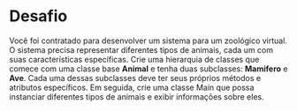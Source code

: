 # Desafio

Você foi contratado para desenvolver um sistema para um zoológico virtual. O sistema precisa representar diferentes
tipos de animais, cada um com suas características específicas. Crie uma hierarquia de classes que comece com uma classe
base **Animal** e tenha duas subclasses: **Mamifero** e **Ave**. Cada uma dessas subclasses deve ter seus próprios
métodos e
atributos específicos. Em seguida, crie uma classe Main que possa instanciar diferentes tipos de animais e exibir
informações sobre eles.